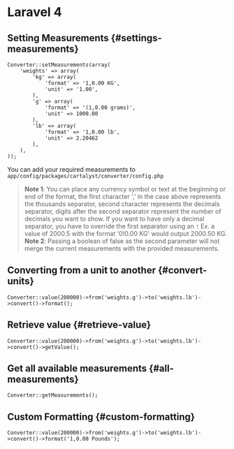 # Laravel 4

## Setting Measurements {#settings-measurements}

	Converter::setMeasurements(array(
		'weights' => array(
			'kg' => array(
				'format' => '1,0.00 KG',
				'unit' => '1.00',
			),
			'g' => array(
				'format' => '(1,0.00 grams)',
				'unit' => 1000.00
			),
			'lb' => array(
				'format' => '1,0.00 lb',
				'unit' => 2.20462
			),
		),
	));

You can add your required measurements to `app/config/packages/cartalyst/converter/config.php`

> **Note 1**: You can place any currency symbol or text at the beginning or end of the format, the first character ',' in the case above represents the thousands separator, second character represents the decimals separator, digits after the second separator represent the number of decimals you want to show.
If you want to have only a decimal separator, you have to override the first separator using an `!` Ex. a value of 2000.5 with the format '0!0.00 KG' would output 2000.50 KG.
**Note 2**: Passing a boolean of false as the second parameter will not merge the current measurements with the provided measurements.

## Converting from a unit to another {#convert-units}

	Converter::value(200000)->from('weights.g')->to('weights.lb')->convert()->format();

## Retrieve value {#retrieve-value}

	Converter::value(200000)->from('weights.g')->to('weights.lb')->convert()->getValue();


## Get all available measurements {#all-measurements}

	Converter::getMeasurements();

## Custom Formatting {#custom-formatting}

	Converter::value(200000)->from('weights.g')->to('weights.lb')->convert()->format('1,0.00 Pounds');
